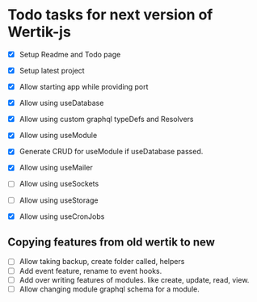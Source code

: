 # Todo tasks for next version of Wertik-js

- [x] Setup Readme and Todo page

- [x] Setup latest project

- [x] Allow starting app while providing port

- [x] Allow using useDatabase

- [x] Allow using custom graphql typeDefs and Resolvers

- [x] Allow using useModule

- [x] Generate CRUD for useModule if useDatabase passed.

- [x] Allow using useMailer

- [ ] Allow using useSockets

- [ ] Allow using useStorage

- [x] Allow using useCronJobs


## Copying features from old wertik to new

- [ ] Allow taking backup, create folder called, helpers
- [ ] Add event feature, rename to event hooks.
- [ ] Add over writing features of modules. like create, update, read, view.
- [ ] Allow changing module graphql schema for a module.